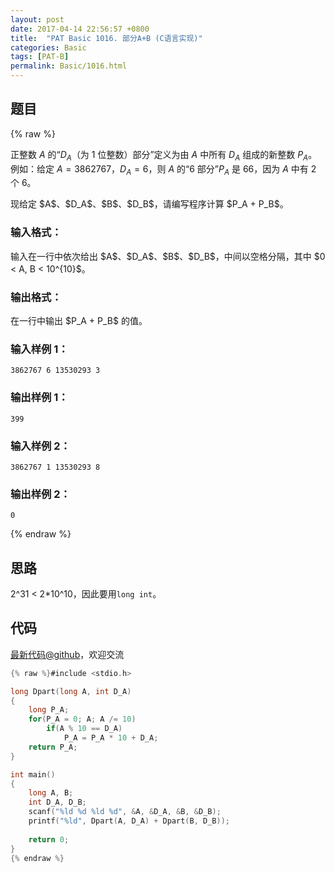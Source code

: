 ```yaml
---
layout: post
date: 2017-04-14 22:56:57 +0800
title:  "PAT Basic 1016. 部分A+B (C语言实现)"
categories: Basic
tags: [PAT-B]
permalink: Basic/1016.html
---
```


## 题目

{% raw %}<div class="ques-view"><p>正整数 <span>$A$</span> 的“<span>$D_A$</span>（为 1 位整数）部分”定义为由 <span>$A$</span> 中所有 <span>$D_A$</span> 组成的新整数 <span>$P_A$</span>。例如：给定 <span>$A = 3862767$</span>，<span>$D_A = 6$</span>，则 <span>$A$</span> 的“6 部分”<span>$P_A$</span> 是 66，因为 <span>$A$</span> 中有 2 个 6。</p>
<p>现给定 <span>$A$</span>、<span>$D_A$</span>、<span>$B$</span>、<span>$D_B$</span>，请编写程序计算 <span>$P_A + P_B$</span>。</p>
<h3 id="-">输入格式：</h3>
<p>输入在一行中依次给出 <span>$A$</span>、<span>$D_A$</span>、<span>$B$</span>、<span>$D_B$</span>，中间以空格分隔，其中 <span>$0 &lt; A, B &lt; 10^{10}$</span>。</p>
<h3 id="-">输出格式：</h3>
<p>在一行中输出 <span>$P_A + P_B$</span> 的值。</p>
<h3 id="-1-">输入样例 1：</h3>
<pre><code class="lang-in">3862767 6 13530293 3
</code></pre>
<h3 id="-1-">输出样例 1：</h3>
<pre><code class="lang-out">399
</code></pre>
<h3 id="-2-">输入样例 2：</h3>
<pre><code class="lang-in">3862767 1 13530293 8
</code></pre>
<h3 id="-2-">输出样例 2：</h3>
<pre><code class="lang-out">0
</code></pre>
</div>{% endraw %}

## 思路

2^31 < 2*10^10，因此要用`long int`。

## 代码

[最新代码@github](https://github.com/OliverLew/PAT/blob/master/PATBasic/1016.c)，欢迎交流
```c
{% raw %}#include <stdio.h>

long Dpart(long A, int D_A)
{
    long P_A;
    for(P_A = 0; A; A /= 10)
        if(A % 10 == D_A)
            P_A = P_A * 10 + D_A;
    return P_A;
}

int main()
{
    long A, B;
    int D_A, D_B;
    scanf("%ld %d %ld %d", &A, &D_A, &B, &D_B);
    printf("%ld", Dpart(A, D_A) + Dpart(B, D_B));
    
    return 0;
}
{% endraw %}
```